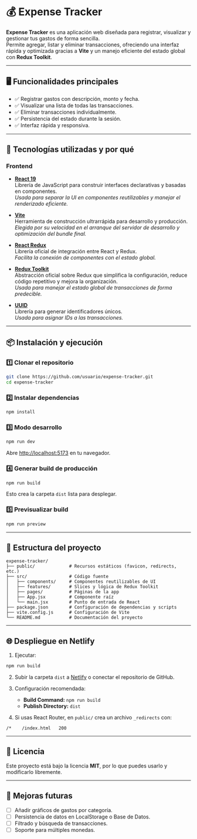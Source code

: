 # 💰 Expense Tracker

**Expense Tracker** es una aplicación web diseñada para registrar, visualizar y gestionar tus gastos de forma sencilla.  
Permite agregar, listar y eliminar transacciones, ofreciendo una interfaz rápida y optimizada gracias a **Vite** y un manejo eficiente del estado global con **Redux Toolkit**.

---

## 🖥️ Funcionalidades principales

- ✅ Registrar gastos con descripción, monto y fecha.
- ✅ Visualizar una lista de todas las transacciones.
- ✅ Eliminar transacciones individualmente.
- ✅ Persistencia del estado durante la sesión.
- ✅ Interfaz rápida y responsiva.

---

## 🚀 Tecnologías utilizadas y por qué

### **Frontend**

- **[React 19](https://react.dev/)**  
  Librería de JavaScript para construir interfaces declarativas y basadas en componentes.  
  _Usada para separar la UI en componentes reutilizables y manejar el renderizado eficiente._

- **[Vite](https://vitejs.dev/)**  
  Herramienta de construcción ultrarrápida para desarrollo y producción.  
  _Elegida por su velocidad en el arranque del servidor de desarrollo y optimización del bundle final._

- **[React Redux](https://react-redux.js.org/)**  
  Librería oficial de integración entre React y Redux.  
  _Facilita la conexión de componentes con el estado global._

- **[Redux Toolkit](https://redux-toolkit.js.org/)**  
  Abstracción oficial sobre Redux que simplifica la configuración, reduce código repetitivo y mejora la organización.  
  _Usada para manejar el estado global de transacciones de forma predecible._

- **[UUID](https://www.npmjs.com/package/uuid)**  
  Librería para generar identificadores únicos.  
  _Usada para asignar IDs a las transacciones._

---

## 📦 Instalación y ejecución

### 1️⃣ Clonar el repositorio

```bash
git clone https://github.com/usuario/expense-tracker.git
cd expense-tracker
```

### 2️⃣ Instalar dependencias

```bash
npm install
```

### 3️⃣ Modo desarrollo

```bash
npm run dev
```

Abre [http://localhost:5173](http://localhost:5173) en tu navegador.

### 4️⃣ Generar build de producción

```bash
npm run build
```

Esto crea la carpeta `dist` lista para desplegar.

### 5️⃣ Previsualizar build

```bash
npm run preview
```

---

## 📂 Estructura del proyecto

```
expense-tracker/
├── public/             # Recursos estáticos (favicon, redirects, etc.)
├── src/                # Código fuente
│   ├── components/     # Componentes reutilizables de UI
│   ├── features/       # Slices y lógica de Redux Toolkit
│   ├── pages/          # Páginas de la app
│   ├── App.jsx         # Componente raíz
│   └── main.jsx        # Punto de entrada de React
├── package.json        # Configuración de dependencias y scripts
├── vite.config.js      # Configuración de Vite
└── README.md           # Documentación del proyecto
```

---

## 🌐 Despliegue en Netlify

1. Ejecutar:

```bash
npm run build
```

2. Subir la carpeta `dist` a [Netlify](https://www.netlify.com/) o conectar el repositorio de GitHub.
3. Configuración recomendada:

   - **Build Command:** `npm run build`
   - **Publish Directory:** `dist`

4. Si usas React Router, en `public/` crea un archivo `_redirects` con:

```
/*    /index.html   200
```

---

## 📜 Licencia

Este proyecto está bajo la licencia **MIT**, por lo que puedes usarlo y modificarlo libremente.

---

## 📅 Mejoras futuras

- [ ] Añadir gráficos de gastos por categoría.
- [ ] Persistencia de datos en LocalStorage o Base de Datos.
- [ ] Filtrado y búsqueda de transacciones.
- [ ] Soporte para múltiples monedas.
